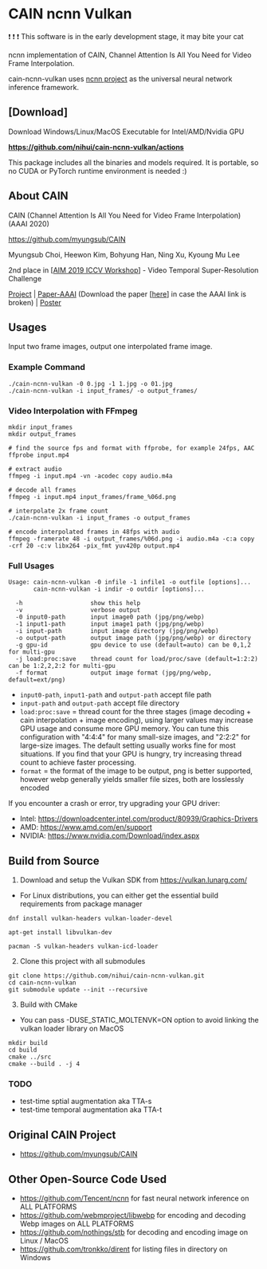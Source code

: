 # CAIN ncnn Vulkan

:exclamation: :exclamation: :exclamation: This software is in the early development stage, it may bite your cat

ncnn implementation of CAIN, Channel Attention Is All You Need for Video Frame Interpolation.

cain-ncnn-vulkan uses [ncnn project](https://github.com/Tencent/ncnn) as the universal neural network inference framework.

## [Download]

Download Windows/Linux/MacOS Executable for Intel/AMD/Nvidia GPU

**https://github.com/nihui/cain-ncnn-vulkan/actions**

This package includes all the binaries and models required. It is portable, so no CUDA or PyTorch runtime environment is needed :)

## About CAIN

CAIN (Channel Attention Is All You Need for Video Frame Interpolation) (AAAI 2020)

https://github.com/myungsub/CAIN

Myungsub Choi, Heewon Kim, Bohyung Han, Ning Xu, Kyoung Mu Lee

2nd place in [[AIM 2019 ICCV Workshop](http://www.vision.ee.ethz.ch/aim19/)] - Video Temporal Super-Resolution Challenge

[Project](https://myungsub.github.io/CAIN) | [Paper-AAAI](https://aaai.org/Papers/AAAI/2020GB/AAAI-ChoiM.4773.pdf) (Download the paper [[here](https://www.dropbox.com/s/b62wnroqdd5lhfc/AAAI-ChoiM.4773.pdf?dl=0)] in case the AAAI link is broken) | [Poster](https://www.dropbox.com/s/7lxwka16qkuacvh/AAAI-ChoiM.4773.pdf)

## Usages

Input two frame images, output one interpolated frame image.

### Example Command

```shell
./cain-ncnn-vulkan -0 0.jpg -1 1.jpg -o 01.jpg
./cain-ncnn-vulkan -i input_frames/ -o output_frames/
```

### Video Interpolation with FFmpeg

```shell
mkdir input_frames
mkdir output_frames

# find the source fps and format with ffprobe, for example 24fps, AAC
ffprobe input.mp4

# extract audio
ffmpeg -i input.mp4 -vn -acodec copy audio.m4a

# decode all frames
ffmpeg -i input.mp4 input_frames/frame_%06d.png

# interpolate 2x frame count
./cain-ncnn-vulkan -i input_frames -o output_frames

# encode interpolated frames in 48fps with audio
ffmpeg -framerate 48 -i output_frames/%06d.png -i audio.m4a -c:a copy -crf 20 -c:v libx264 -pix_fmt yuv420p output.mp4
```

### Full Usages

```console
Usage: cain-ncnn-vulkan -0 infile -1 infile1 -o outfile [options]...
       cain-ncnn-vulkan -i indir -o outdir [options]...

  -h                   show this help
  -v                   verbose output
  -0 input0-path       input image0 path (jpg/png/webp)
  -1 input1-path       input image1 path (jpg/png/webp)
  -i input-path        input image directory (jpg/png/webp)
  -o output-path       output image path (jpg/png/webp) or directory
  -g gpu-id            gpu device to use (default=auto) can be 0,1,2 for multi-gpu
  -j load:proc:save    thread count for load/proc/save (default=1:2:2) can be 1:2,2,2:2 for multi-gpu
  -f format            output image format (jpg/png/webp, default=ext/png)
```

- `input0-path`, `input1-path` and `output-path` accept file path
- `input-path` and `output-path` accept file directory
- `load:proc:save` = thread count for the three stages (image decoding + cain interpolation + image encoding), using larger values may increase GPU usage and consume more GPU memory. You can tune this configuration with "4:4:4" for many small-size images, and "2:2:2" for large-size images. The default setting usually works fine for most situations. If you find that your GPU is hungry, try increasing thread count to achieve faster processing.
- `format` = the format of the image to be output, png is better supported, however webp generally yields smaller file sizes, both are losslessly encoded

If you encounter a crash or error, try upgrading your GPU driver:

- Intel: https://downloadcenter.intel.com/product/80939/Graphics-Drivers
- AMD: https://www.amd.com/en/support
- NVIDIA: https://www.nvidia.com/Download/index.aspx

## Build from Source

1. Download and setup the Vulkan SDK from https://vulkan.lunarg.com/
  - For Linux distributions, you can either get the essential build requirements from package manager
```shell
dnf install vulkan-headers vulkan-loader-devel
```
```shell
apt-get install libvulkan-dev
```
```shell
pacman -S vulkan-headers vulkan-icd-loader
```

2. Clone this project with all submodules

```shell
git clone https://github.com/nihui/cain-ncnn-vulkan.git
cd cain-ncnn-vulkan
git submodule update --init --recursive
```

3. Build with CMake
  - You can pass -DUSE_STATIC_MOLTENVK=ON option to avoid linking the vulkan loader library on MacOS

```shell
mkdir build
cd build
cmake ../src
cmake --build . -j 4
```

### TODO

* test-time sptial augmentation aka TTA-s
* test-time temporal augmentation aka TTA-t

## Original CAIN Project

- https://github.com/myungsub/CAIN

## Other Open-Source Code Used

- https://github.com/Tencent/ncnn for fast neural network inference on ALL PLATFORMS
- https://github.com/webmproject/libwebp for encoding and decoding Webp images on ALL PLATFORMS
- https://github.com/nothings/stb for decoding and encoding image on Linux / MacOS
- https://github.com/tronkko/dirent for listing files in directory on Windows
